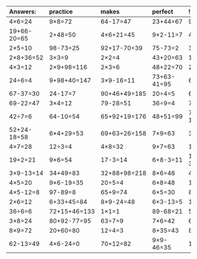 | Answers: | practice | makes | perfect | ! |
| :--- | :--- | :--- | :--- | :--- |
| 4×6=24 | 9×8=72 | 64-17=47 | 23+44=67 | 98-1=97 | 
| 19+66-20=65 | 2+48=50 | 4×6+21=45 | 9×2-11=7 | 43-20=23 | 
| 2×5=10 | 98-73=25 | 92+17-70=39 | 75-73=2 | 3×6=18 | 
| 2×8+36=52 | 3×3=9 | 2×2=4 | 43+20=63 | 12+82=94 | 
| 4×3=12 | 2×9+98=116 | 2×3=6 | 48+22=70 | 28÷7=4 | 
| 24÷6=4 | 9+98+40=147 | 3×9-16=11 | 73+63-41=95 | 6×4=24 | 
| 67-37=30 | 24-17=7 | 90+46+49=185 | 20÷4=5 | 61+19=80 | 
| 69-22=47 | 3×4=12 | 79-28=51 | 36÷9=4 | 72÷8=9 | 
| 42÷7=6 | 64-10=54 | 65+92+19=176 | 48+51=99 | 7×4-15=13 | 
| 52+24-18=58 | 6×4+29=53 | 69+63+26=158 | 7×9=63 | 3×5=15 | 
| 4×7=28 | 12÷3=4 | 4×8=32 | 9×7=63 | 16÷8=2 | 
| 19+2=21 | 9×6=54 | 17-3=14 | 6+8-3=11 | 13+42-32=23 | 
| 3×9-13=14 | 34+49=83 | 32+88+98=218 | 8×6=48 | 4×9=36 | 
| 4×5=20 | 9×6-19=35 | 20÷5=4 | 6×8=48 | 15÷3=5 | 
| 4×5-12=8 | 97-89=8 | 65+9=74 | 6×5=30 | 84-66=18 | 
| 2×6=12 | 6+33+45=84 | 8×9-24=48 | 6×3-13=5 | 15÷5=3 | 
| 36÷6=6 | 72+15+46=133 | 1×1=1 | 89-68=21 | 5×8=40 | 
| 3×8=24 | 80+92-77=95 | 63÷7=9 | 7×6=42 | 6×3=18 | 
| 8×9=72 | 20+60=80 | 12÷4=3 | 8+35=43 | 8×2=16 | 
| 62-13=49 | 4×6-24=0 | 70+12=82 | 9×9-46=35 | 16+28=44 | 
